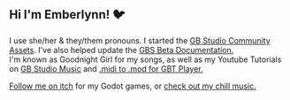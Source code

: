 ## Hi I'm Emberlynn! 🐦
I use she/her & they/them pronouns. I started the [GB Studio Community Assets](https://github.com/DeerTears/GB-Studio-Community-Assets).
I've also helped update the [GBS Beta Documentation.](https://github.com/deertears/gb-studio-site)  
I'm known as Goodnight Girl for my songs, as well as my Youtube Tutorials on [GB Studio Music](https://youtu.be/cLQ3ybY_ACA) and [.midi to .mod for GBT Player.](https://youtu.be/4AxZqK9_jKE)

[Follow me on itch](https://deertears.itch.io/) for my Godot games, or [check out my chill music.](https://goodnightgirl.bandcamp.com)

<!--
**DeerTears/DeerTears** is a ✨ _special_ ✨ repository because its `README.md` (this file) appears on your GitHub profile.
-->
